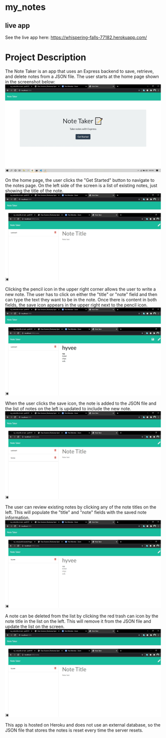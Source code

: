 # my_notes

## live app

See the live app here: https://whispering-falls-77182.herokuapp.com/

# Project Description

The Note Taker is an app that uses an Express backend to save, retrieve, and delete notes from a JSON file. The user starts at the home page shown in the screenshot below:
![Home page screenshot](https://github.com/parth167/my_notes/blob/main/public/assets/images/homepage.jpg)

On the home page, the user clicks the "Get Started" button to navigate to the notes page. On the left side of the screen is a list of existing notes, just showing the title of the note.
![Notes page screenshot 1](https://github.com/parth167/my_notes/blob/main/public/assets/images/note1.jpg)

Clicking the pencil icon in the upper right corner allows the user to write a new note. The user has to click on either the "title" or "note" field and then can type the text they want to be in the note. Once there is content in both fields, the save icon appears in the upper right next to the pencil icon.
![Notes page screenshot 2](https://github.com/parth167/my_notes/blob/main/public/assets/images/note2.jpg)

When the user clicks the save icon, the note is added to the JSON file and the list of notes on the left is updated to include the new note.
![Notes page screenshot 3](https://github.com/parth167/my_notes/blob/main/public/assets/images/note3.jpg)

The user can review existing notes by clicking any of the note titles on the left. This will populate the "title" and "note" fields with the saved note information.
![Notes page screenshot 4](https://github.com/parth167/my_notes/blob/main/public/assets/images/note5.jpg)

A note can be deleted from the list by clicking the red trash can icon by the note title in the list on the left. This will remove it from the JSON file and update the list on the screen.
![Notes page screenshot 5](https://github.com/parth167/my_notes/blob/main/public/assets/images/note4.jpg)

This app is hosted on Heroku and does not use an external database, so the JSON file that stores the notes is reset every time the server resets.
